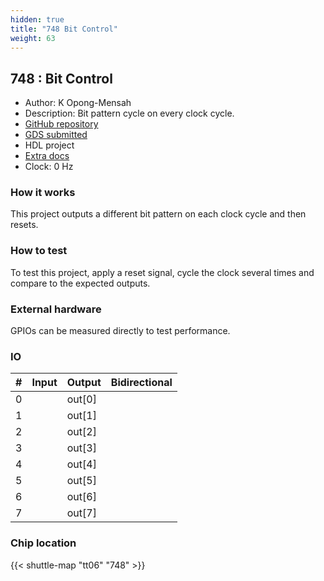 ```yaml
---
hidden: true
title: "748 Bit Control"
weight: 63
---
```


## 748 : Bit Control

* Author: K Opong-Mensah
* Description: Bit pattern cycle on every clock cycle.
* [GitHub repository](https://github.com/kdotom/bit_ctrl)
* [GDS submitted](https://github.com/kdotom/bit_ctrl/actions/runs/8754368903)
* HDL project
* [Extra docs]()
* Clock: 0 Hz

### How it works

This project outputs a different bit pattern on each clock cycle and then resets.

### How to test

To test this project, apply a reset signal, cycle the clock several times and compare to the expected outputs.

### External hardware

GPIOs can be measured directly to test performance.


### IO

| #             | Input    | Output   | Bidirectional   |
| ------------- | -------- | -------- | --------------- |
| 0 |   | out[0]  |         |
| 1 |   | out[1]  |         |
| 2 |   | out[2]  |         |
| 3 |   | out[3]  |         |
| 4 |   | out[4]  |         |
| 5 |   | out[5]  |         |
| 6 |   | out[6]  |         |
| 7 |   | out[7]  |         |


### Chip location

{{< shuttle-map "tt06" "748" >}}
